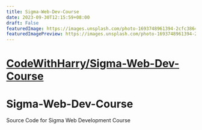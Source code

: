 ```yaml
---
title: Sigma-Web-Dev-Course
date: 2023-09-30T12:15:59+08:00
draft: False
featuredImage: https://images.unsplash.com/photo-1693748961394-2cfc38646e8c?ixid=M3w0NjAwMjJ8MHwxfHJhbmRvbXx8fHx8fHx8fDE2OTYwNDcyNzV8&ixlib=rb-4.0.3
featuredImagePreview: https://images.unsplash.com/photo-1693748961394-2cfc38646e8c?ixid=M3w0NjAwMjJ8MHwxfHJhbmRvbXx8fHx8fHx8fDE2OTYwNDcyNzV8&ixlib=rb-4.0.3
---
```


# [CodeWithHarry/Sigma-Web-Dev-Course](https://github.com/CodeWithHarry/Sigma-Web-Dev-Course)

# Sigma-Web-Dev-Course
 Source Code for Sigma Web Development Course
